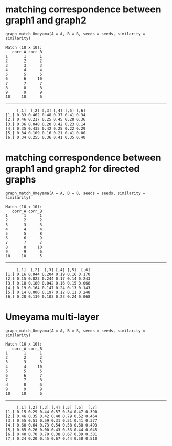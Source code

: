 # matching correspondence between graph1 and graph2

    graph_match_Umeyama(A = A, B = B, seeds = seeds, similarity = similarity)
    
    Match (10 x 10):
       corr_A corr_B
    1       1      1
    2       2      2
    3       3      3
    4       4      4
    5       5      5
    6       6     10
    7       7      7
    8       8      8
    9       9      9
    10     10      6

---

         [,1]  [,2] [,3] [,4] [,5] [,6]
    [1,] 0.33 0.462 0.48 0.37 0.41 0.34
    [2,] 0.46 0.217 0.25 0.45 0.28 0.36
    [3,] 0.36 0.048 0.20 0.42 0.23 0.14
    [4,] 0.35 0.435 0.42 0.25 0.22 0.29
    [5,] 0.34 0.109 0.16 0.21 0.41 0.00
    [6,] 0.34 0.255 0.36 0.41 0.35 0.40

# matching correspondence between graph1 and graph2 for directed graphs

    graph_match_Umeyama(A = A, B = B, seeds = seeds, similarity = similarity)
    
    Match (10 x 10):
       corr_A corr_B
    1       1      1
    2       2      2
    3       3      3
    4       4      4
    5       5      8
    6       6      9
    7       7      7
    8       8     10
    9       9      6
    10     10      5

---

         [,1]  [,2]  [,3] [,4] [,5]  [,6]
    [1,] 0.16 0.044 0.204 0.19 0.16 0.170
    [2,] 0.15 0.023 0.244 0.17 0.14 0.243
    [3,] 0.18 0.180 0.042 0.16 0.15 0.068
    [4,] 0.19 0.164 0.147 0.24 0.13 0.143
    [5,] 0.14 0.000 0.197 0.12 0.11 0.248
    [6,] 0.20 0.139 0.103 0.23 0.24 0.068

# Umeyama multi-layer

    graph_match_Umeyama(A = A, B = B, seeds = seeds, similarity = similarity)
    
    Match (10 x 10):
       corr_A corr_B
    1       1      1
    2       2      2
    3       3      3
    4       4     10
    5       5      5
    6       6      7
    7       7      8
    8       8      4
    9       9      9
    10     10      6

---

         [,1] [,2] [,3] [,4] [,5] [,6]  [,7]
    [1,] 0.15 0.29 0.44 0.57 0.34 0.47 0.390
    [2,] 0.46 0.35 0.42 0.40 0.79 0.52 0.464
    [3,] 0.55 0.51 0.59 0.31 0.51 0.41 0.377
    [4,] 0.60 0.64 0.73 0.54 0.58 0.68 0.493
    [5,] 0.65 0.26 0.00 0.43 0.33 0.44 0.045
    [6,] 0.40 0.70 0.70 0.38 0.67 0.39 0.381
    [7,] 0.24 0.20 0.45 0.67 0.44 0.50 0.510

